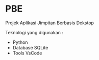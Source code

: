 # PBE
Projek Aplikasi Jimpitan Berbasis Dekstop

Teknologi yang digunakan :
- Python
- Database SQLite
- Tools VsCode



